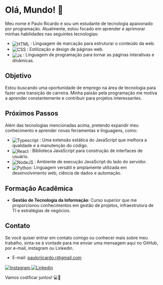 # Olá, Mundo! 👋

Meu nome é Paulo Ricardo e sou um estudante de tecnologia apaixonado por programação. Atualmente, estou focado em aprender e aprimorar minhas habilidades nas seguintes tecnologias:

- <img align="center" alt="HTML" src="https://img.shields.io/badge/HTML5-E34F26?style=for-the-badge&logo=html5&logoColor=white"> : Linguagem de marcação para estruturar o conteúdo da web.
- <img align="center" alt="CSS" src="https://img.shields.io/badge/CSS3-1572B6?style=for-the-badge&logo=css3&logoColor=white"> : Estilização e design de páginas web.
- <img align="center" alt="Js" src="https://img.shields.io/badge/JavaScript-323330?style=for-the-badge&logo=javascript&logoColor=F7DF1E"> : Linguagem de programação para tornar as páginas interativas e dinâmicas.

## Objetivo

Estou buscando uma oportunidade de emprego na área de tecnologia para fazer uma transição de carreira. Minha paixão pela programação me motiva a aprender constantemente e contribuir para projetos interessantes.

## Próximos Passos

Além das tecnologias mencionadas acima, pretendo expandir meu conhecimento e aprender novas ferramentas e linguagens, como:

- <img align="center" alt="Typescript" src="https://img.shields.io/badge/TypeScript-007ACC?style=for-the-badge&logo=typescript&logoColor=white"> : Uma extensão estática do JavaScript que melhora a qualidade e a manutenção do código.
- <img align="center" alt="React" src="https://img.shields.io/badge/React-20232A?style=for-the-badge&logo=react&logoColor=61DAFB"> : Biblioteca JavaScript para construção de interfaces de usuário.
- <img align="center" alt="NodeJS" src="https://img.shields.io/badge/Node.js-43853D?style=for-the-badge&logo=node.js&logoColor=white"> : Ambiente de execução JavaScript do lado do servidor.
- <img align="center" alt="Python" src="https://img.shields.io/badge/python-3670A0?style=for-the-badge&logo=python&logoColor=ffdd54">: Linguagem versátil e amplamente utilizada em desenvolvimento web, ciência de dados e automação.

## Formação Acadêmica

- **Gestão de Tecnologia da Informação**: Curso superior que me proporcionou conhecimentos em gestão de projetos, infraestrutura de TI e estratégias de negócios.

## Contato

Se você quiser entrar em contato comigo ou conhecer mais sobre meu trabalho, sinta-se à vontade para me enviar uma mensagem aqui no GitHub, por e-mail, instagram ou Linkedin.

- E-mail: pauloriicardo.r@gmail.com

<div>
<a href="https://www.instagram.com/pauloriicardo.r/" target="_blank">
 <img align="center" src="https://img.shields.io/badge/Instagram-E4405F?style=for-the-badge&logo=instagram&logoColor=white" alt="Instagram"/>
</a>

<a href="https://www.linkedin.com/in/paulo-ricardo-b4960524a/" target="_blank">
 <img align="center" src="https://img.shields.io/badge/LinkedIn-0077B5?style=for-the-badge&logo=linkedin&logoColor=white" alt="Linkedin"/>
</a>
</div>

Vamos codificar juntos! 💻🚀

